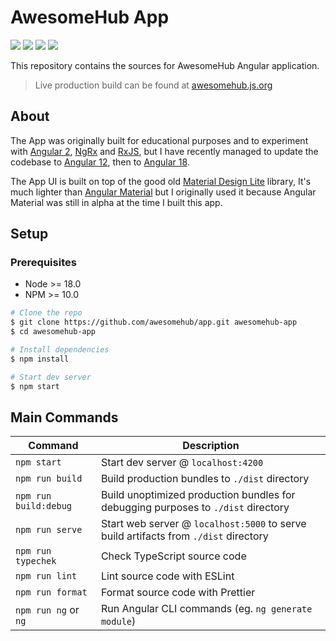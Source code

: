 # AwesomeHub App

[![][ci-img]][ci-url] [![][netlify-img]][netlify-url] [![][website-img]][website-url] [![][angular-img]][angular-url]

This repository contains the sources for AwesomeHub Angular application.

> Live production build can be found at [awesomehub.js.org][website-url]

## About
The App was originally built for educational purposes and to experiment with [Angular 2](https://v2.angular.io/), [NgRx](https://ngrx.io/) and [RxJS](https://www.learnrxjs.io/), but
I have recently managed to update the codebase to [Angular 12](https://v12.angular.io/), then to [Angular 18](https://angular.dev/).

The App UI is built on top of the good old [Material Design Lite](https://getmdl.io/) library, It's much lighter than [Angular Material](https://material.angular.io/)
but I originally used it because Angular Material was still in alpha at the time I built this app.

## Setup

### Prerequisites

- Node >= 18.0
- NPM >= 10.0

```bash
# Clone the repo
$ git clone https://github.com/awesomehub/app.git awesomehub-app
$ cd awesomehub-app

# Install dependencies
$ npm install

# Start dev server
$ npm start
```

## Main Commands

| Command               | Description                                                                          |
|-----------------------|--------------------------------------------------------------------------------------|
| `npm start`           | Start dev server @ `localhost:4200`                                                  |
| `npm run build`       | Build production bundles to `./dist` directory                                       |
| `npm run build:debug` | Build unoptimized production bundles for debugging purposes to `./dist` directory    |
| `npm run serve`       | Start web server @ `localhost:5000` to serve build artifacts from `./dist` directory |
| `npm run typechek`    | Check TypeScript source code                                                         |
| `npm run lint`        | Lint source code with ESLint                                                         |
| `npm run format`      | Format source code with Prettier                                                     |
| `npm run ng` or `ng`  | Run Angular CLI commands (eg. `ng generate module`)                                  |


[ci-url]: https://github.com/awesomehub/app/actions/workflows/main.yml
[ci-img]: https://img.shields.io/github/actions/workflow/status/awesomehub/app/main.yml?branch=master
[netlify-url]: https://app.netlify.com/sites/awesomehub/deploys
[netlify-img]: https://img.shields.io/netlify/968920d6-f8ff-4967-93d7-9e55861c1174?logo=netlify&logoColor=white
[angular-url]: https://github.com/angular/angular/releases/tag/18.0.0
[angular-img]: https://img.shields.io/badge/angular-v18-dd0131.svg?logo=angular
[website-url]: https://awesomehub.js.org
[website-img]: https://img.shields.io/website?logo=statuspal&url=https%3A%2F%2Fawesomehub.js.org

